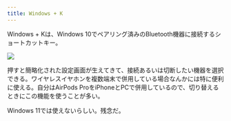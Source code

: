 ```yaml
---
title: Windows + K
---
```

Windows + Kは、Windows 10でペアリング済みのBluetooth機器に接続するショートカットキー。

![](https://lh6.googleusercontent.com/FBffENa3ZE3SA5xvbhCIqk6TJbu44PbAd-JNRAeyZthNIHtNVz4owGWtzKsn3pTeExZ8cs_1QkYWrxgMbkY119sHOFDJU18dUWcDBcxkb1Dg-7vXcF_9ikZQ_zH9PtkEnDTgSVeO54Jys-jPO20E5uPGWhisozNfBPGU9T7R_3zL9i8NT9R68KzM)

押すと簡略化された設定画面が生えてきて、接続あるいは切断したい機器を選択できる。ワイヤレスイヤホンを複数端末で併用している場合なんかには特に便利に使える。自分はAirPods ProをiPhoneとPCで併用しているので、切り替えるときにこの機能を使うことが多い。

Windows 11では使えないらしい。残念だ。
